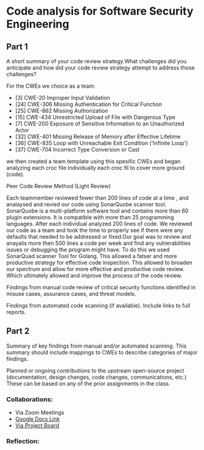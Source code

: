 # Code analysis for Software Security Engineering



## Part 1
  
A short summary of your code review strategy.What challenges did you anticipate and how did your code review strategy attempt to address those challenges?

For the CWEs we choice as a team:

 * [3]	  CWE-20	Improper Input Validation
 * [24]	CWE-306	Missing Authentication for Critical Function
 * [25]	CWE-862	Missing Authorization
 * [15]	CWE-434	Unrestricted Upload of File with Dangerous Type
 * [7]	  CWE-200	Exposure of Sensitive Information to an Unauthorized Actor
 * [32]	CWE-401	Missing Release of Memory after Effective Lifetime
 * [36]	CWE-835	Loop with Unreachable Exit Condition ('Infinite Loop')
 * [37]	CWE-704	Incorrect Type Conversion or Cast

we then created a team template using this spesific CWEs and began analyzing each croc file individually each croc fil to cover more ground (code).

Peer Code Review Method (Light Review)

Each teammember reviewed fewer than 200 lines of code at a time , and analaysed and revied our code using SonarQuobe scanner tool. SonarQuobe is a multi-platform software tool and contains more than 60 plugin extensions. It is compatible with more than 25 programming languages. After each individual analyzed 200 lines of code. We reviewed our code as a team and took the time to properly see if there were any defaults that needed to be addressed or fixed.Our goal was to review and anayalis more then 500 lines a code per week and find any vulnerabilities issues or debugging the program might have. To do this we used SonarQuad scanner Tool for Golang. This allowed a fatser and more productive strategy for effective code inspection. This allowed to broaden our spectrum and allow for more effective and productive code review. Which ultimately allowed and improve the process of the code review.


Findings from manual code review of critical security functions identified in misuse cases, assurance cases, and threat models.

Findings from automated code scanning (if available). Include links to full reports.



## Part 2
 
Summary of key findings from manual and/or automated scanning. This summary should include mappings to CWEs to describe categories of major findings.

Planned or ongoing contributions to the upstream open-source project (documentation, design changes, code changes, communications, etc.) These can be based on any of the prior assignments in the class.

 

### Collaborations:  
* Via Zoom Meetings
* [Google Docs Link](https://docs.google.com/document/d/1HUrJewfo7kQ76LBDpRS7hcHfIfXYbmgBH6v3eCQF67I/edit?usp=sharing)
* [Via Project Board](https://github.com/ZexiXin/CYBR8420/projects/1)



### Reflection:

